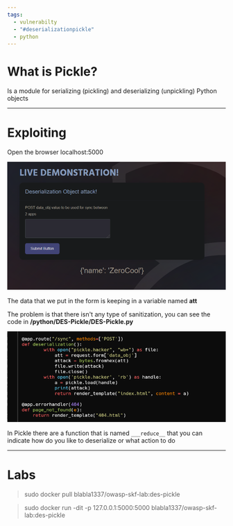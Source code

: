 ```yaml
---
tags:
  - vulnerabilty
  - "#deserializationpickle"
  - python
---
```

# What is Pickle?

Is a module for serializing (pickling) and deserializing (unpickling) Python objects

---

# Exploiting

Open the browser localhost:5000

![](../../Images/Pasted%20image%2020230906202717.png)

The data that we put in the form is keeping in a variable named **att**

The problem is that there isn't any type of sanitization, you can see the code in **/python/DES-Pickle/DES-Pickle.py**

![](../../Images/Pasted%20image%2020230906203747.png)

In Pickle there are a function that is named `___reduce__` that you can indicate how do you like to deserialize or what action to do

---

# Labs

> sudo docker pull blabla1337/owasp-skf-lab:des-pickle

> sudo docker run -dit -p 127.0.0.1:5000:5000 blabla1337/owasp-skf-lab:des-pickle